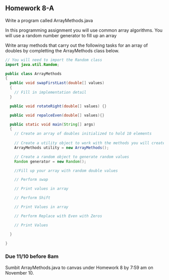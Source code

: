 ## Homework 8-A

Write a program called ArrayMethods.java 

In this programming assignment you will use common array algorithms. You will use a random number generator to fill up an array 

Write array methods that carry out the following tasks for an array of doubles by completting the ArrayMethods class below. 

```java
// You will need to import the Random class
import java.util.Random;

public class ArrayMethods
{
  public void swapFirstLast(double[] values)
  {
    // Fill in implementation detail
  }

  public void rotateRight(double[] values) {}

  public void repalceEven(double[] values){}

  public static void main(String[] args)
  {
    // Create an array of doubles initialized to hold 10 elements
    
    // Create a utility object to work with the methods you will create
    ArrayMethods utility = new ArrayMethods();

    // Create a random object to generate random values
    Random generator = new Random();

    //Fill up your array with random double values

    // Perform swap

    // Print values in array 

    // Perform Shift

    // Print Values in array

    // Perform Replace with Even with Zeros

    // Print Values  

  }
 
}
```



### Due 11/10 before 8am

Sumbit ArrayMethods.java  to canvas under Homework 8 by 7:59 am on November 10.

